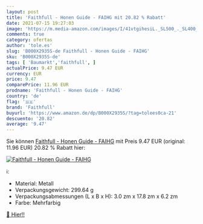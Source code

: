 ```yaml
---
layout: post
title: 'Faithfull - Honen Guide - FAIHG mit 20.82 % Rabatt'
date: 2021-07-15 19:27:03
image: 'https://m.media-amazon.com/images/I/41vtgihesiL._SL500_._SL400_.jpg'
comments: true
category: ofertas
author: 'tole.es'
slug: 'B000X2935S-de Faithfull - Honen Guide - FAIHG'
sku: 'B000X2935S-de'
tags: [ 'Baumarkt','faithfull', ]
actualPrice: 9.47 EUR
currency: EUR
price: 9.47
comparePrice: 11.96 EUR
prodname: 'Faithfull - Honen Guide - FAIHG'
country: 'de'
flag: '🇩🇪'
brand: 'Faithfull'
buyurl: 'https://www.amazon.de/dp/B000X2935S/?tag=tolees0ca-21'
descuento: '20.82'
average: '9.47'
---
```


Sie können [Faithfull - Honen Guide - FAIHG](https://www.amazon.de/dp/B000X2935S/?tag=tolees0ca-21) mit Preis 9.47 EUR (original: 11.96 EUR) 20.82 % Rabatt hier:

[![Faithfull - Honen Guide - FAIHG](https://m.media-amazon.com/images/I/41vtgihesiL._SL500_._SL400_.jpg)](https://www.amazon.de/dp/B000X2935S/?tag=tolees0ca-21)

ℹ️:

- Material: Metall
- Verpackungsgewicht: 299.64 g
- Verpackungsabmessungen (L x B x H): 3.0 zm x 17.8 zm x 6.2 zm
- Farbe: Mehrfarbig

[🛒 Hier!!](https://www.amazon.de/dp/B000X2935S/?tag=tolees0ca-21)
